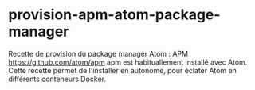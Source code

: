 # provision-apm-atom-package-manager

Recette de provision du package manager Atom : APM 
https://github.com/atom/apm
apm est habituallement installé avec Atom. Cette recette permet de l'installer en autonome, pour éclater Atom en différents conteneurs Docker.